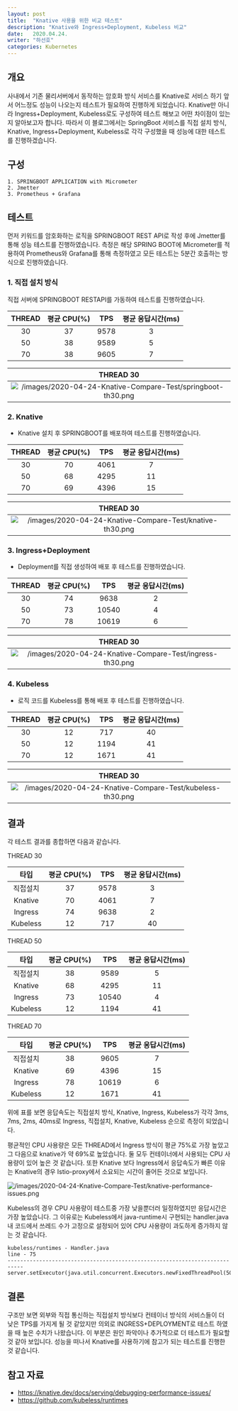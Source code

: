 ```yaml
---
layout: post
title:  "Knative 사용을 위한 비교 테스트"
description: "Knative와 Ingress+Deployment, Kubeless 비교"
date:   2020.04.24.
writer: "하선호"
categories: Kubernetes
---
```


## 개요

사내에서 기존 물리서버에서 동작하는 암호화 방식 서비스를 Knative로 서비스 하기 앞서 어느정도 성능이 나오는지 테스트가 필요하여 진행하게 되었습니다.
Knative만 아니라 Ingress+Deployment, Kubeless로도 구성하여 테스트 해보고 어떤 차이점이 있는지 알아보고자 합니다.
따라서 이 블로그에서는 SpringBoot 서비스를 직접 설치 방식, Knative, Ingress+Deployment, Kubeless로 각각 구성했을 때 성능에 대한 테스트를 진행하겠습니다.


## 구성
 
```
1. SPRINGBOOT APPLICATION with Micrometer
2. Jmetter
3. Prometheus + Grafana
```

## 테스트

먼저 키워드를 암호화하는 로직을 SPRINGBOOT REST API로 작성 후에 Jmetter를 통해 성능 테스트를 진행하였습니다. 측정은 해당 SPRING BOOT에 Micrometer를 적용하여 Prometheus와 Grafana를 통해 측정하였고 모든 테스트는 5분간 호출하는 방식으로 진행하였습니다.

### 1. 직접 설치 방식
직접 서버에 SPRINGBOOT RESTAPI를 가동하여 테스트를 진행하였습니다.

|THREAD|평균 CPU(%)|TPS|평균 응답시간(ms)|
|:------:|:---:|:---:|:---:|
|30|37|9578|3|
|50|38|9589|5|
|70|38|9605|7|

|THREAD 30|
|:---:|
|![/images/2020-04-24-Knative-Compare-Test/springboot-th30.png](/images/2020-04-24-Knative-Compare-Test/springboot-th30.png)|


### 2. Knative
- Knative 설치 후 SPRINGBOOT를 배포하여 테스트를 진행하였습니다.

|THREAD|평균 CPU(%)|TPS|평균 응답시간(ms)|
|:------:|:---:|:---:|:---:|
|30|70|4061|7|
|50|68|4295|11|
|70|69|4396|15|

|THREAD 30|
|:---:|
|![/images/2020-04-24-Knative-Compare-Test/knative-th30.png](/images/2020-04-24-Knative-Compare-Test/knative-th30.png)|

### 3. Ingress+Deployment
- Deployment를 직접 생성하여 배포 후 테스트를 진행하였습니다.

|THREAD|평균 CPU(%)|TPS|평균 응답시간(ms)|
|:------:|:---:|:---:|:---:|
|30|74|9638|2|
|50|73|10540|4|
|70|78|10619|6|

|THREAD 30|
|:---:|
|![/images/2020-04-24-Knative-Compare-Test/ingress-th30.png](/images/2020-04-24-Knative-Compare-Test/ingress-th30.png)|

### 4. Kubeless
- 로직 코드를 Kubeless를 통해 배포 후 테스트를 진행하였습니다.

|THREAD|평균 CPU(%)|TPS|평균 응답시간(ms)|
|:------:|:---:|:---:|:---:|
|30|12|717|40|
|50|12|1194|41|
|70|12|1671|41|

|THREAD 30|
|:---:|
|![/images/2020-04-24-Knative-Compare-Test/kubeless-th30.png](/images/2020-04-24-Knative-Compare-Test/kubeless-th30.png)|

## 결과
각 테스트 결과를 종합하면 다음과 같습니다.
  
THREAD 30

|타입|평균 CPU(%)|TPS|평균 응답시간(ms)|
|:------:|:---:|:---:|:---:|
|직접설치|37|9578|3|
|Knative|70|4061|7|
|Ingress|74|9638|2|
|Kubeless|12|717|40|

THREAD 50

|타입|평균 CPU(%)|TPS|평균 응답시간(ms)|
|:------:|:---:|:---:|:---:|
|직접설치|38|9589|5|
|Knative|68|4295|11|
|Ingress|73|10540|4|
|Kubeless|12|1194|41|

THREAD 70

|타입|평균 CPU(%)|TPS|평균 응답시간(ms)|
|:------:|:---:|:---:|:---:|
|직접설치|38|9605|7|
|Knative|69|4396|15|
|Ingress|78|10619|6|
|Kubeless|12|1671|41|

  

위에 표를 보면 응답속도는 직접설치 방식, Knative, Ingress, Kubeless가 각각 3ms, 7ms, 2ms, 40ms로 Ingress, 직접설치, Knative, Kubeless 순으로 측정이 되었습니다.

평균적인 CPU 사용량은 모든 THREAD에서 Ingress 방식이 평균 75%로 가장 높았고 그 다음으로 knative가 약 69%로 높았습니다. 둘 모두 컨테이너에서 사용되는 CPU 사용량이 있어 높은 것 같습니다.
또한 Knative 보다 Ingress에서 응답속도가 빠른 이유는 Knative의 경우 Istio-proxy에서 소요되는 시간이 줄어든 것으로 보입니다.

 ![/images/2020-04-24-Knative-Compare-Test/knative-performance-issues.png](/images/2020-04-24-Knative-Compare-Test/knative-performance-issues.png)

Kubeless의 경우 CPU 사용량이 테스트중 가장 낮을뿐더러 일정하였지만 응답시간은 가장 높았습니다. 그 이유로는 Kubeless에서 java-runtime시 구현되는 handler.java 내 코드에서 쓰레드 수가 고정으로 설정되어 있어 CPU 사용량이 과도하게 증가하지 않는 것 같습니다.

  ```
  kubeless/runtimes - Handler.java 
  line - 75
  ---------------------------------------------------------------------------
  server.setExecutor(java.util.concurrent.Executors.newFixedThreadPool(50));
  ```

## 결론

구조만 보면 외부와 직접 통신하는 직접설치 방식보다 컨테이너 방식의 서비스들이 더 낮은 TPS를 가지게 될 것 같았지만 의외로 INGRESS+DEPLOYMENT로 테스트 하였을 때 높은 수치가 나왔습니다. 이 부분은 원인 파악이나 추가적으로 더 테스트가 필요할 것 같아 보입니다.
성능을 떠나서 Knative를 사용하기에 참고가 되는 테스트를 진행한 것 같습니다.

  
## 참고 자료
- https://knative.dev/docs/serving/debugging-performance-issues/
- https://github.com/kubeless/runtimes